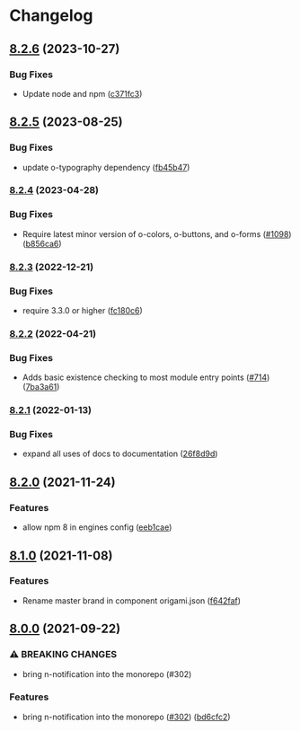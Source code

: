 # Changelog

## [8.2.6](https://github.com/Financial-Times/origami/compare/n-notification-v8.2.5...n-notification-v8.2.6) (2023-10-27)


### Bug Fixes

* Update node and npm ([c371fc3](https://github.com/Financial-Times/origami/commit/c371fc3f7f2d66266dbca95862ecef3ddeb1f339))

## [8.2.5](https://github.com/Financial-Times/origami/compare/n-notification-v8.2.4...n-notification-v8.2.5) (2023-08-25)


### Bug Fixes

* update o-typography dependency  ([fb45b47](https://github.com/Financial-Times/origami/commit/fb45b47274241ea828f7dd50233441a76a215a51))

### [8.2.4](https://www.github.com/Financial-Times/origami/compare/n-notification-v8.2.3...n-notification-v8.2.4) (2023-04-28)


### Bug Fixes

* Require latest minor version of o-colors, o-buttons, and o-forms ([#1098](https://www.github.com/Financial-Times/origami/issues/1098)) ([b856ca6](https://www.github.com/Financial-Times/origami/commit/b856ca66c9ec555f3c70833ffa35cb05cd19841f))

### [8.2.3](https://www.github.com/Financial-Times/origami/compare/n-notification-v8.2.2...n-notification-v8.2.3) (2022-12-21)


### Bug Fixes

* require 3.3.0 or higher ([fc180c6](https://www.github.com/Financial-Times/origami/commit/fc180c619755daa1b7bfe65509f354cf0de113bf))

### [8.2.2](https://www.github.com/Financial-Times/origami/compare/n-notification-v8.2.1...n-notification-v8.2.2) (2022-04-21)


### Bug Fixes

* Adds basic existence checking to most module entry points ([#714](https://www.github.com/Financial-Times/origami/issues/714)) ([7ba3a61](https://www.github.com/Financial-Times/origami/commit/7ba3a61d0de2a32d3a27a225fd4258b3820c7bda))

### [8.2.1](https://www.github.com/Financial-Times/origami/compare/n-notification-v8.2.0...n-notification-v8.2.1) (2022-01-13)


### Bug Fixes

* expand all uses of docs to documentation ([26f8d9d](https://www.github.com/Financial-Times/origami/commit/26f8d9d8cbbe3e78902d8c3951b37e08150a77bd))

## [8.2.0](https://www.github.com/Financial-Times/origami/compare/n-notification-v8.1.0...n-notification-v8.2.0) (2021-11-24)


### Features

* allow npm 8 in engines config ([eeb1cae](https://www.github.com/Financial-Times/origami/commit/eeb1cae6e7f0379e647f2b41240b1f294997d528))

## [8.1.0](https://www.github.com/Financial-Times/origami/compare/n-notification-v8.0.0...n-notification-v8.1.0) (2021-11-08)


### Features

* Rename master brand in component origami.json ([f642faf](https://www.github.com/Financial-Times/origami/commit/f642faf0574d84ea8185b56e6090c8015def27e6))

## [8.0.0](https://www.github.com/Financial-Times/origami/compare/n-notification-v7.0.3...n-notification-v8.0.0) (2021-09-22)


### ⚠ BREAKING CHANGES

* bring n-notification into the monorepo (#302)

### Features

* bring n-notification into the monorepo ([#302](https://www.github.com/Financial-Times/origami/issues/302)) ([bd6cfc2](https://www.github.com/Financial-Times/origami/commit/bd6cfc2085a735188e18847ae733735ec0158189))
